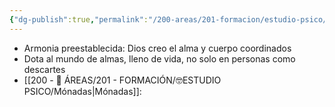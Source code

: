 ```yaml
---
{"dg-publish":true,"permalink":"/200-areas/201-formacion/estudio-psico/leibinz/","dgPassFrontmatter":true}
---
```


- Armonia preestablecida: Dios creo el alma y cuerpo coordinados
- Dota al mundo de almas, lleno de vida, no solo en personas como descartes
- [[200 - 📌 ÁREAS/201 - FORMACIÓN/🤓ESTUDIO PSICO/Mónadas\|Mónadas]]: 
